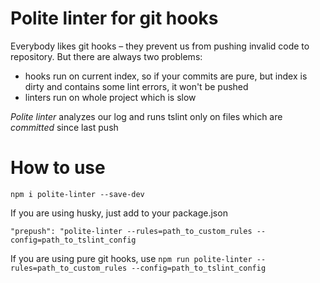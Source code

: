 # Polite linter for git hooks

Everybody likes git hooks – they prevent us from pushing invalid code to repository.
But there are always two problems:
* hooks run on current index, so if your commits are pure, but index is dirty and contains some lint errors, it won't be pushed
* linters run on whole project which is slow

*Polite linter* analyzes our log and runs tslint only on files which are _committed_ since last push

# How to use

`npm i polite-linter --save-dev`

 If you are using husky, just add to your package.json

 `"prepush": "polite-linter --rules=path_to_custom_rules --config=path_to_tslint_config`

 If you are using pure git hooks, use `npm run polite-linter --rules=path_to_custom_rules --config=path_to_tslint_config`
